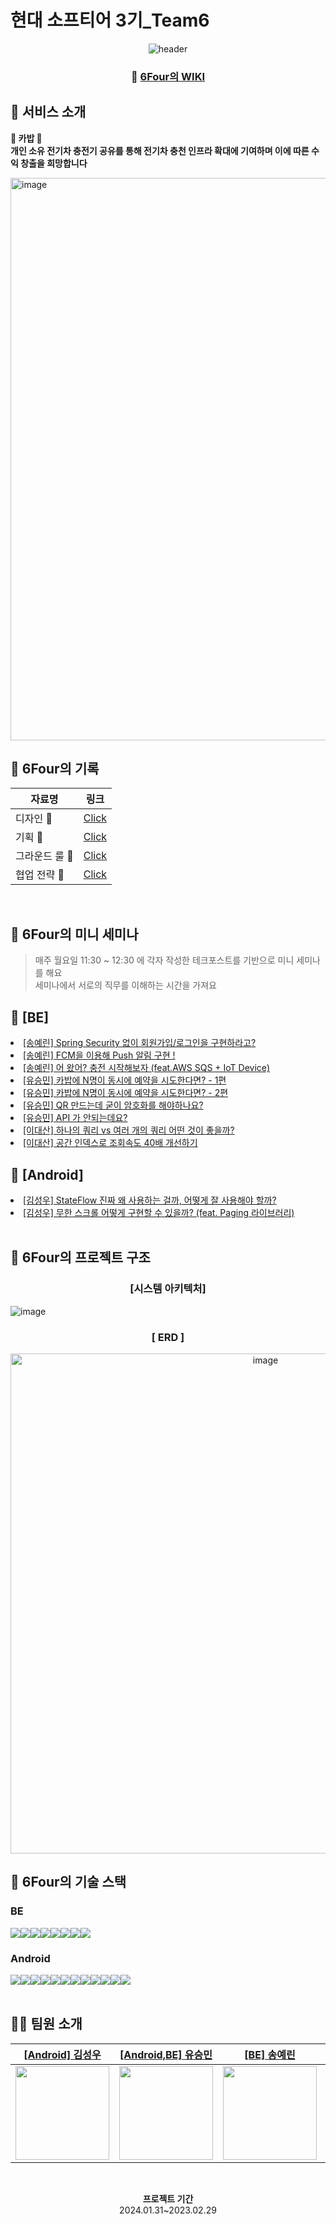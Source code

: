 <h1> 현대 소프티어 3기_Team6 </h1>

<center>

![header](https://capsule-render.vercel.app/api?type=venom&color=3d476f&height=150&section=header&text=6Four%20&fontSize=90&fontColor=ffffff)

### 📝 [6Four의 WIKI](https://github.com/softeerbootcamp-3rd/Team6-6Four/wiki)

</center>


## 💭 서비스 소개
**🔋 카밥 🔋** <br>
**개인 소유 전기차 충전기 공유를 통해 전기차 충천 인프라 확대에 기여하며 이에 따른 수익 창출을 희망합니다** <br>

<img width="900" alt="image" src="https://github.com/softeerbootcamp-3rd/Team6-6Four/assets/102938120/93e2e698-d9f8-40f3-a82e-0f80cf887960">
</br>


## 💭 6Four의 기록

| 자료명        | 링크                                                                                    |
|--------------|-------------------------------------------------------------------------------------------|
| 디자인 🎨   | [Click](https://www.figma.com/file/oFf3iFzY8G3QBokW6ISa1c/design?type=design&node-id=211%3A3671&mode=design&t=RH6UMUEEc9uiwixq-1)  |
| 기획 📝     | [Click](https://6four.notion.site/415654aded534db6a2af73d42039bcfd)                         |
| 그라운드 룰 📍 | [Click](https://github.com/softeerbootcamp-3rd/Team6-6Four/wiki/GroundRule)       |
| 협업 전략 📐  | [Click](https://github.com/softeerbootcamp-3rd/Team6-6Four/wiki/Collaboration-strategy-%F0%9F%93%90) |

<br>

## 💭 6Four의 미니 세미나  
> 매주 월요일 11:30 ~ 12:30 에 각자 작성한 테크포스트를 기반으로 미니 세미나를 해요  
> 세미나에서 서로의 직무를 이해하는 시간을 가져요

## 🔖 [BE]
 <li><a href="https://github.com/softeerbootcamp-3rd/Team6-6Four/wiki"> [송예린] Spring Security 없이 회원가입/로그인을 구현하라고? </a></li>
 <li><a href="https://github.com/softeerbootcamp-3rd/Team6-6Four/wiki"> [송예린] FCM을 이용해 Push 알림 구현 ! </a></li>
 <li><a href="https://github.com/softeerbootcamp-3rd/Team6-6Four/wiki"> [송예린] 어 왔어? 충전 시작해보자 (feat.AWS SQS + IoT Device)  </a></li>
 <li><a href="https://github.com/softeerbootcamp-3rd/Team6-6Four/wiki"> [유승민] 카밥에 N명이 동시에 예약을 시도한다면? - 1편 </a></li>
 <li><a href="https://github.com/softeerbootcamp-3rd/Team6-6Four/wiki"> [유승민] 카밥에 N명이 동시에 예약을 시도한다면? - 2편 </a></li>
 <li><a href="https://github.com/softeerbootcamp-3rd/Team6-6Four/wiki"> [유승민] QR 만드는데 굳이 암호화를 해야하나요? </a></li>
 <li><a href="https://github.com/softeerbootcamp-3rd/Team6-6Four/wiki"> [유승민] API 가 안되는데요? </a></li>
<li><a href="https://github.com/softeerbootcamp-3rd/Team6-6Four/wiki"> [이대산] 하나의 쿼리 vs 여러 개의 쿼리 어떤 것이 좋을까? </a></li>
<li><a href="https://github.com/softeerbootcamp-3rd/Team6-6Four/wiki"> [이대산] 공간 인덱스로 조회속도 40배 개선하기  </a></li>

## 🔖 [Android]
 <li><a href="https://github.com/softeerbootcamp-3rd/Team6-6Four/wiki"> [김성우] StateFlow 진짜 왜 사용하는 걸까, 어떻게 잘 사용해야 할까? </a></li>
 <li><a href="https://github.com/softeerbootcamp-3rd/Team6-6Four/wiki"> [김성우] 무한 스크롤 어떻게 구현할 수 있을까? (feat. Paging 라이브러리)  </a></li>
<br>

## 💭 6Four의 프로젝트 구조

<div align="center">

 ### [시스템 아키텍처]

</div>

![image](https://github.com/softeerbootcamp-3rd/Team6-6Four/assets/102938120/0860679a-c225-4534-99c8-b5a4c7a2fafa)

<div align="center">
 
### [ ERD ]

</div>


<div align="center">

 <img width="800" alt="image" src="https://github.com/softeerbootcamp-3rd/Team6-6Four/assets/44975402/bfc083c5-ee29-446c-baaa-46a9edf65dfe">

</div>


## 💭 6Four의 기술 스택

### BE
<div style="display:flex;">
<img src="https://img.shields.io/badge/java-007396?style=for-the-badge&logo=java&logoColor=white">
<img src="https://img.shields.io/badge/springboot-6DB33F?style=for-the-badge&logo=springboot&logoColor=white">
<img src="https://img.shields.io/badge/mysql-4479A1?style=for-the-badge&logo=mysql&logoColor=white">
<img src="https://img.shields.io/badge/ec2-FF9900?style=for-the-badge&logo=amazonec2&logoColor=white">
<img src="https://img.shields.io/badge/s3-569A31?style=for-the-badge&logo=amazons3&logoColor=white">
<img src="https://img.shields.io/badge/code deploy-00AA12?style=for-the-badge&lo&logoColor=white">
<img src="https://img.shields.io/badge/github actions-2088FF?style=for-the-badge&logo=githubactions&logoColor=white">
<img src="https://img.shields.io/badge/sentry-362D59?style=for-the-badge&logo=sentry&logoColor=white">
</div>

### Android
<div style="display:flex;">
<img src="https://img.shields.io/badge/kotlin-7F52FF?style=for-the-badge&logo=kotlin&logoColor=white">
<img src="https://img.shields.io/badge/firebase-FFCA28?style=for-the-badge&logo=firebase&logoColor=white">
<img src="https://img.shields.io/badge/android studio-3DDC84?style=for-the-badge&logo=android studio&logoColor=white">
<img src="https://img.shields.io/badge/hilt-3DDC84?style=for-the-badge&logo=android&logoColor=white">
<img src="https://img.shields.io/badge/corutine-3DDC84?style=for-the-badge&logo=android&logoColor=white">
<img src="https://img.shields.io/badge/retrofit-3DDC84?style=for-the-badge&logo=android&logoColor=white">
<img src="https://img.shields.io/badge/mvvm-3DDC84?style=for-the-badge&logo=android&logoColor=white">
<img src="https://img.shields.io/badge/coil-3DDC84?style=for-the-badge&logo=android&logoColor=white">
<img src="https://img.shields.io/badge/data binding-3DDC84?style=for-the-badge&logo=android&logoColor=white">
<img src="https://img.shields.io/badge/state flow-3DDC84?style=for-the-badge&logo=android&logoColor=white"> 
<img src="https://img.shields.io/badge/navigation-3DDC84?style=for-the-badge&logo=android&logoColor=white">
<img src="https://img.shields.io/badge/custum view-3DDC84?style=for-the-badge&logo=android&logoColor=white"> 
</div>
<br>

## 🧑‍💻 팀원 소개
| [[Android] 김성우](https://github.com/kimseongwooo)                | [[Android,BE] 유승민](https://github.com/99winnmin)                                                | [[BE] 송예린](https://github.com/yeriinnn)                         | [[BE] 이대산](https://github.com/DSL2e)                         | 
|---------------------------------------------------------|-------------------------------------------------------------|-----------------------------------------------------------|---------------------------------------------------------|
| <img src="https://github.com/softeerbootcamp-3rd/Team6-6Four/assets/102938120/ce7f1859-7418-4981-99bf-451c03c0d946" width="150"> | <img src="https://github.com/softeerbootcamp-3rd/Team6-6Four/assets/102938120/9ede35f5-a1c4-4024-b1ef-4f46d0391bd4" width="150"> | <img src="https://github.com/softeerbootcamp-3rd/Team6-6Four/assets/102938120/f1ad17a6-733b-4857-b8a2-9646958fef45" width="150"> | <img src="https://github.com/softeerbootcamp-3rd/Team6-6Four/assets/102938120/5c8dfa4b-5d2f-49ce-bb39-6c88d5667ff1" width="150"> |
<br>

<div align="center">
  
**프로젝트 기간**  
2024.01.31~2023.02.29
  
</div>



